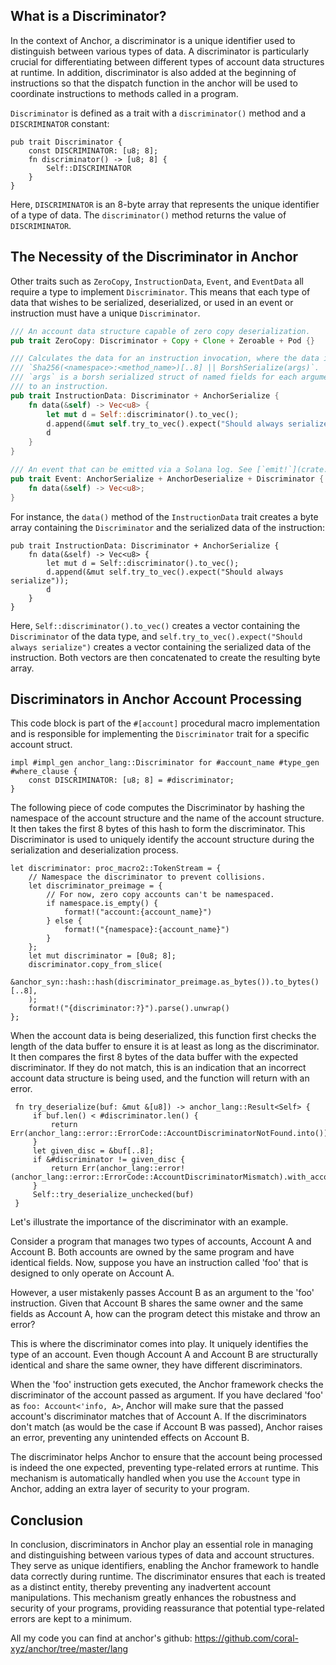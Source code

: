 ## What is a Discriminator?

In the context of Anchor, a discriminator is a unique identifier used to distinguish between various types of data. A discriminator is particularly crucial for differentiating between different types of account data structures at runtime. In addition, discriminator is also added at the beginning of instructions so that the dispatch function in the anchor will be used to coordinate instructions to methods called in a program.

`Discriminator` is defined as a trait with a `discriminator()` method and a `DISCRIMINATOR` constant:

```
pub trait Discriminator {
    const DISCRIMINATOR: [u8; 8];
    fn discriminator() -> [u8; 8] {
        Self::DISCRIMINATOR
    }
}
```

Here, `DISCRIMINATOR` is an 8-byte array that represents the unique identifier of a type of data. The `discriminator()` method returns the value of `DISCRIMINATOR`.

## The Necessity of the Discriminator in Anchor

Other traits such as  `ZeroCopy`, `InstructionData`, `Event`, and `EventData` all require a type to implement `Discriminator`. This means that each type of data that wishes to be serialized, deserialized, or used in an event or instruction must have a unique `Discriminator`.

```rs
/// An account data structure capable of zero copy deserialization.
pub trait ZeroCopy: Discriminator + Copy + Clone + Zeroable + Pod {}

/// Calculates the data for an instruction invocation, where the data is
/// `Sha256(<namespace>:<method_name>)[..8] || BorshSerialize(args)`.
/// `args` is a borsh serialized struct of named fields for each argument given
/// to an instruction.
pub trait InstructionData: Discriminator + AnchorSerialize {
    fn data(&self) -> Vec<u8> {
        let mut d = Self::discriminator().to_vec();
        d.append(&mut self.try_to_vec().expect("Should always serialize"));
        d
    }
}

/// An event that can be emitted via a Solana log. See [`emit!`](crate::prelude::emit) for an example.
pub trait Event: AnchorSerialize + AnchorDeserialize + Discriminator {
    fn data(&self) -> Vec<u8>;
}

```

For instance, the `data()` method of the `InstructionData` trait creates a byte array containing the `Discriminator` and the serialized data of the instruction:

```
pub trait InstructionData: Discriminator + AnchorSerialize {
    fn data(&self) -> Vec<u8> {
        let mut d = Self::discriminator().to_vec();
        d.append(&mut self.try_to_vec().expect("Should always serialize"));
        d
    }
}
```

Here, `Self::discriminator().to_vec()` creates a vector containing the `Discriminator` of the data type, and `self.try_to_vec().expect("Should always serialize")` creates a vector containing the serialized data of the instruction. Both vectors are then concatenated to create the resulting byte array.

## Discriminators in Anchor Account Processing

This code block is part of the `#[account]` procedural macro implementation and is responsible for implementing the `Discriminator` trait for a specific account struct.

```
impl #impl_gen anchor_lang::Discriminator for #account_name #type_gen #where_clause {
    const DISCRIMINATOR: [u8; 8] = #discriminator;
}
```

The following piece of code computes the Discriminator by hashing the namespace of the account structure and the name of the account structure. It then takes the first 8 bytes of this hash to form the discriminator. This Discriminator is used to uniquely identify the account structure during the serialization and deserialization process.

```
let discriminator: proc_macro2::TokenStream = {
    // Namespace the discriminator to prevent collisions.
    let discriminator_preimage = {
        // For now, zero copy accounts can't be namespaced.
        if namespace.is_empty() {
            format!("account:{account_name}")
        } else {
            format!("{namespace}:{account_name}")
        }
    };
    let mut discriminator = [0u8; 8];
    discriminator.copy_from_slice(
        &anchor_syn::hash::hash(discriminator_preimage.as_bytes()).to_bytes()[..8],
    );
    format!("{discriminator:?}").parse().unwrap()
};
```

When the account data is being deserialized, this function first checks the length of the data buffer to ensure it is at least as long as the discriminator. It then compares the first 8 bytes of the data buffer with the expected discriminator. If they do not match, this is an indication that an incorrect account data structure is being used, and the function will return with an error.

```
 fn try_deserialize(buf: &mut &[u8]) -> anchor_lang::Result<Self> {
     if buf.len() < #discriminator.len() {
         return Err(anchor_lang::error::ErrorCode::AccountDiscriminatorNotFound.into());
     }
     let given_disc = &buf[..8];
     if &#discriminator != given_disc {
         return Err(anchor_lang::error!(anchor_lang::error::ErrorCode::AccountDiscriminatorMismatch).with_account_name(#account_name_str));
     }
     Self::try_deserialize_unchecked(buf)
 }
```

Let's illustrate the importance of the discriminator with an example.

Consider a program that manages two types of accounts, Account A and Account B. Both accounts are owned by the same program and have identical fields. Now, suppose you have an instruction called 'foo' that is designed to only operate on Account A.

However, a user mistakenly passes Account B as an argument to the 'foo' instruction. Given that Account B shares the same owner and the same fields as Account A, how can the program detect this mistake and throw an error?

This is where the discriminator comes into play. It uniquely identifies the type of an account. Even though Account A and Account B are structurally identical and share the same owner, they have different discriminators.

When the 'foo' instruction gets executed, the Anchor framework checks the discriminator of the account passed as argument. If you have declared 'foo' as `foo: Account<'info, A>`, Anchor will make sure that the passed account's discriminator matches that of Account A. If the discriminators don't match (as would be the case if Account B was passed), Anchor raises an error, preventing any unintended effects on Account B.

The discriminator helps Anchor to ensure that the account being processed is indeed the one expected, preventing type-related errors at runtime. This mechanism is automatically handled when you use the `Account` type in Anchor, adding an extra layer of security to your program.

## Conclusion

In conclusion, discriminators in Anchor play an essential role in managing and distinguishing between various types of data and account structures. They serve as unique identifiers, enabling the Anchor framework to handle data correctly during runtime. The discriminator ensures that each is treated as a distinct entity, thereby preventing any inadvertent account manipulations. This mechanism greatly enhances the robustness and security of your programs, providing reassurance that potential type-related errors are kept to a minimum.

All my code you can find at anchor's github: https://github.com/coral-xyz/anchor/tree/master/lang